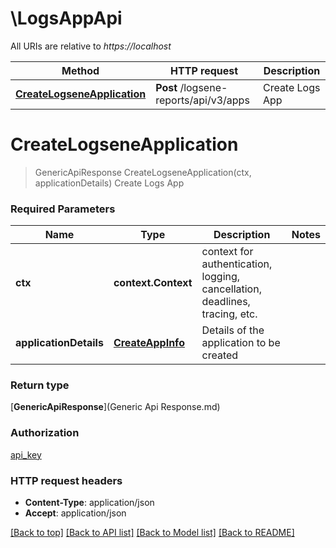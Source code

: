 # \LogsAppApi

All URIs are relative to *https://localhost*

| Method                                                                 | HTTP request                          | Description     |
| ---------------------------------------------------------------------- | ------------------------------------- | --------------- |
| [**CreateLogseneApplication**](LogsAppApi.md#CreateLogseneApplication) | **Post** /logsene-reports/api/v3/apps | Create Logs App |


# **CreateLogseneApplication**
> GenericApiResponse CreateLogseneApplication(ctx, applicationDetails)
Create Logs App

### Required Parameters

| Name                   | Type                                  | Description                                                                 | Notes |
| ---------------------- | ------------------------------------- | --------------------------------------------------------------------------- | ----- |
| **ctx**                | **context.Context**                   | context for authentication, logging, cancellation, deadlines, tracing, etc. |
| **applicationDetails** | [**CreateAppInfo**](CreateAppInfo.md) | Details of the application to be created                                    |

### Return type

[**GenericApiResponse**](Generic Api Response.md)

### Authorization

[api_key](../README.md#api_key)

### HTTP request headers

 - **Content-Type**: application/json
 - **Accept**: application/json

[[Back to top]](#) [[Back to API list]](../README.md#documentation-for-api-endpoints) [[Back to Model list]](../README.md#documentation-for-models) [[Back to README]](../README.md)

